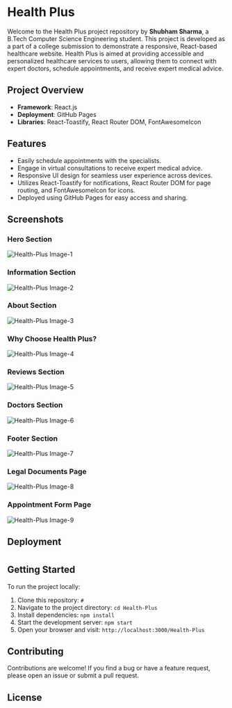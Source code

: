 # Health Plus

Welcome to the Health Plus project repository by **Shubham Sharma**, a B.Tech Computer Science Engineering student. This project is developed as a part of a college submission to demonstrate a responsive, React-based healthcare website. Health Plus is aimed at providing accessible and personalized healthcare services to users, allowing them to connect with expert doctors, schedule appointments, and receive expert medical advice.

## Project Overview

- **Framework**: React.js
- **Deployment**: GitHub Pages
- **Libraries**: React-Toastify, React Router DOM, FontAwesomeIcon

## Features

- Easily schedule appointments with the specialists.
- Engage in virtual consultations to receive expert medical advice.
- Responsive UI design for seamless user experience across devices.
- Utilizes React-Toastify for notifications, React Router DOM for page routing, and FontAwesomeIcon for icons.
- Deployed using GitHub Pages for easy access and sharing.

## Screenshots

### Hero Section

![Health-Plus Image-1](https://cvws.icloud-content.com/B/AT05qm-4JZsKQlxYG_K0CMBRUUYmAdPJ4kymx3hKQtE29SjpNjslvsHg/img-1.jpeg?o=ArngrmZjMx7kurMKOSrIz6GNaosVb3x3a7C2CyMGZpOe&v=1&x=3&a=CAogkqGpljpZiAIPOYaiRYSjZRunKPWScyqF3WrNYePzfnUSbxC114bm-jIYtbTi5_oyIgEAUgRRUUYmWgQlvsHgaifrNpSTViaZLtiC-CuApngTvVhwErRcJk6ycbefBa1IdyGBhYqnuGJyJynNkkhWaGBWmr239JB_mEXErWtrLLe2fSk7FyVbPtMtRnVLXUYdNg&e=1750953663&fl=&r=f8aafab3-b8a9-4a4b-81d0-e1fc5c6eb1b1-1&k=GW-xdOIj9vYwAvrOi-3KHw&ckc=com.apple.clouddocs&ckz=com.apple.CloudDocs&p=172&s=gXkTPJE1211NceWb7zCG11i3mWU&cd=i)

### Information Section

![Health-Plus Image-2](https://i.postimg.cc/zvRJY4TF/Health-Plus-Image2.png)

### About Section

![Health-Plus Image-3](https://i.postimg.cc/8zGrwbV0/Health-Plus-Image3.png)

### Why Choose Health Plus?

![Health-Plus Image-4](https://i.postimg.cc/fknMz5Kn/Health-Plus-Image4.png)

### Reviews Section

![Health-Plus Image-5](https://i.postimg.cc/xjkHdCRt/Health-Plus-Image5.png)

### Doctors Section

![Health-Plus Image-6](https://i.postimg.cc/8PM6h0xv/Health-Plus-Image6.png)

### Footer Section

![Health-Plus Image-7](https://i.postimg.cc/sftWGrHy/Health-Plus-Image7.png)

### Legal Documents Page

![Health-Plus Image-8](https://i.postimg.cc/FKskXszb/Health-Plus-Image8.png)

### Appointment Form Page

![Health-Plus Image-9](https://i.postimg.cc/2SxLtBk8/Health-Plus-Image9.png)

## Deployment

#

## Getting Started

To run the project locally:

1. Clone this repository: `#`
2. Navigate to the project directory: `cd Health-Plus`
3. Install dependencies: `npm install`
4. Start the development server: `npm start`
5. Open your browser and visit: `http://localhost:3000/Health-Plus`

## Contributing

Contributions are welcome! If you find a bug or have a feature request, please open an issue or submit a pull request.

## License

#
